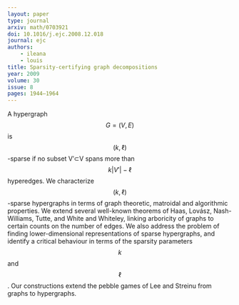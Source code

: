 ```yaml
---
layout: paper
type: journal
arxiv: math/0703921
doi: 10.1016/j.ejc.2008.12.018
journal: ejc
authors:
    - ileana
    - louis
title: Sparsity-certifying graph decompositions
year: 2009
volume: 30
issue: 8
pages: 1944–1964
---
```


A hypergraph $$G=(V,E)$$ is $$(k,\ell)$$-sparse if no subset V′⊂V spans more than $$k|V'|−\ell$$ hyperedges. We characterize $$(k,\ell)$$-sparse hypergraphs in terms of graph theoretic, matroidal and algorithmic properties. We extend several well-known theorems of Haas, Lovász, Nash-Williams, Tutte, and White and Whiteley, linking arboricity of graphs to certain counts on the number of edges. We also address the problem of finding lower-dimensional representations of sparse hypergraphs, and identify a critical behaviour in terms of the sparsity parameters $$k$$ and $$\ell$$. Our constructions extend the pebble games of Lee and Streinu from graphs to hypergraphs.